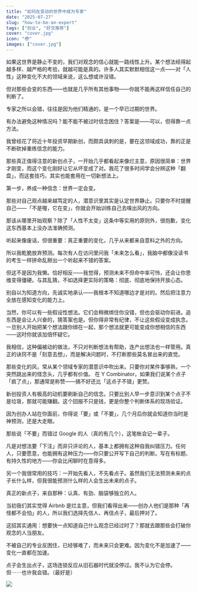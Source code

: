 ```yaml
---
title: "如何在变动的世界中成为专家"
date: "2025-07-27"
slug: "how-to-be-an-expert"
tags: ["创业", "好文推荐"]
cover: "cover.jpg"
icon: "😎"
images: ["cover.jpg"]
---
```

如果这世界是静止不变的，我们对观念的信心就能一路线性上升。某个想法经得起越多样、越严格的考验，就越可能是真的。许多人其实默默相信这一点——对「人性」这种变化不大的领域来说，这么想或许没错。



但对那些会变的东西——也就是几乎所有其他事物——你就不能再这样信任自己的判断了。



专家之所以会错，往往是因为他们精通的，是一个早已过期的世界。



有办法避免这种情况吗？能不能不被过时信念困住？答案是——可以，但得靠一点方法。



我曾经花了将近十年投资早期新创，而颇具讽刺的是，要在这领域成功，靠的正是不断砍掉重练信念的能力。



那些真正值得注意的新创点子，一开始几乎都看起来像烂主意，原因很简单：世界才刚变，而这个变化刚好让它从坏变成了对。我花了很多时间学会分辨这种「翻盘」，而这套技巧，其实也能套用在一切新想法上。



第一步，养成一种信念：世界一定会变。



那些对自己观点越来越笃定的人，潜意识里其实是认定世界静止。只要你不时提醒自己——「不是喔，它在变」，你就会开始训练自己去嗅出风的方向。



那该从哪里开始观察？除了「人性不太变」这条中等实用的原则外，很抱歉，变化这东西基本上没办法准确预测。



听起来像废话，但很重要：真正重要的变化，几乎从来都来自意料之外的方向。



所以我乾脆放弃预测。每次有人在访问里问我「未来怎么看」，我脑中都像没读书的考生一样拼命乱掰出一个听起来不错的答案。



但这不是因为我懒。恰好相反——我觉得，预测未来不但命中率可怜，还会让你思维变得僵硬。与其乱猜，不如选择更实际的策略：彻底、彻底地保持开放心态。



别自以为知道方向，先诚实地承认——我根本不知道哪边才是对的。然后把注意力全放在感知变化的能力上。



当然，你可以有一些假设性想法。它们会稍微绑住你没错，但也会驱动你前进。追东西是会让人兴奋的，猜答案也是。但你得非常有纪律，不让这些假设变成执念。
一旦别人开始把某个想法跟你绑在一起，那个想法就更可能变成你想相信的东西——这时你就该加倍怀疑它。



我相信，这种偏被动的做法，不只对判断想法有帮助，连产出想法也一样管用。真正的诀窍不是「刻意去想」，而是解决问题时，不打断那些莫名冒出来的直觉。



那些变化的风，常从某个领域专家的潜意识中吹出来。只要你对某件事够熟，一个突然跳出来的怪念头，几乎都有价值。
在 Y Combinator，如果我们说某个点子「疯了点」，那通常是称赞——搞不好还比「这点子不错」更赞。



新创投资人有极高的动机要刷新自己的信念。只要比别人早一步意识到某个点子不是垃圾，那就可能赚翻。这个回报不只是钱，更是你整个判断体系的现场验证。



因为创办人站在你面前，你得说「要」或「不要」，几个月后你就会知道你当时是神预测，还是大走眼。



那些说「不要」而错过 Google 的人（真的有几个），这笔帐会记一辈子。



凡是对想法要「下注」而非只评论的人，基本上都拥有这种自我纠错压力。任何人，只要愿意，也能拥有这种压力——你只要公开写下自己的判断。写在有标题、有持久性的地方——你会比闲聊时在意得多。



另一个我很常用的技巧：一开始先看人，不先看点子。虽然我们无法预测未来的点子长什么样，但我很能预测什么样的人会生出未来的点子。



真正的新点子，来自那种：认真、有劲、脑袋够独立的人。



当初我们其实觉得 Airbnb 是烂主意，但我们看得出来——创办人他们是那种「再怪都不会怕」的人，所以我们选择先信人、再信点子，最后押对了。



这招其实通用：想要快一点知道自己什么观念已经过时了？那就去跟那些会打破你观念的人当朋友。



不被自己的专业反困住，已经够难了，而未来只会更难。因为变化不是加速了——变化一直都在加速。



点子会生出点子，这场连锁反应从旧石器时代就没停过。我不认为它会停。
但⋯⋯也许我会错。（最好是）




![](https://prod-files-secure.s3.us-west-2.amazonaws.com/112d0858-5090-4d34-a606-b75eb8d65fd2/46476355-9cf3-4e99-9b7a-3531bc426380/1000202064.png?X-Amz-Algorithm=AWS4-HMAC-SHA256&X-Amz-Content-Sha256=UNSIGNED-PAYLOAD&X-Amz-Credential=ASIAZI2LB4667LHUN6KS%2F20250811%2Fus-west-2%2Fs3%2Faws4_request&X-Amz-Date=20250811T072849Z&X-Amz-Expires=3600&X-Amz-Security-Token=IQoJb3JpZ2luX2VjEK7%2F%2F%2F%2F%2F%2F%2F%2F%2F%2FwEaCXVzLXdlc3QtMiJGMEQCIB9yf%2FMi6pJ971av4uS6%2BLP9tNpVMCDQCf8NE%2FyTyVMxAiACgTDKVF3Kas%2Fkq8wgAXCZGR364e1QyMoPso5vIdvexCqIBAjn%2F%2F%2F%2F%2F%2F%2F%2F%2F%2F8BEAAaDDYzNzQyMzE4MzgwNSIMgDd%2Fy681Lhs4gMYAKtwDPpA%2BY8vXxbmYgtNtqKpSm6JG9Bz9QL8xvKpQs9zjfs9lxvHDpxexOaGXAqNkd8pm%2BWHHG6G8I0zfWmeOKgKMTH9SfBOKzPfm6cKPaOVVFGXgJXDfKqt7Yvw0fmr5HTiu%2FUcEWI8Zxmp02mUYHCZPwe6GpU4lilCOq7XWm2JiuLzYeHLZU5AVz%2Bii64fSw7z59ycl3K2S72fSagfUVOw3oaObX9SnyYxlHB1%2BptSLNp2hBdn8B%2FQUrJ%2B9YKW4PaJgcLdC1jMqPstiP9nGQmrCF4Il0wo1zbrSFaCM8os7jr7xzVC78neZ7dNTiL7bVg3hAa4yczdAuKe1UiD%2B0sDY4xDIvevEARmdzIrqGr3dSXtbkKsF%2FwfjnsRjc8ICYLyuR1w9a44fosNR2BEh4OuE%2FPEVHjp%2BfuEK%2FOnR0GzsbYtzI%2BKFfPRgnxVHR9lGgE2YknPf8rXZ90Faiziao9HSUHDuHa42%2FN%2B%2Birgzm6jpaY5qqf%2B%2FSMXqzkUCnw07Yqj0tHC1WWI1VZjYoOU65R0tfj2XbLHiaVikkFQQxQva7aBFHkj5nk%2FZHks7pJeuE90Pvf7CSB3ryZqpx8kYeHhGYuFoWPThNp3I8gZTDE9U9mkvMhBj1HWcEY9Jfngwk5LmxAY6pgGmuRaVpwtrZ1ORYNSXxi6Cfr63ET3og9PUX7etY7kmDwuekw2UcW3CWRNTPByIGc10JvOPpwOX572wHW%2Fy0EFtUo6kuo%2BloPaKx4Jv6IsFxGbzOPx99uh0dT2ZLRV%2Bu9nIq03w%2FFekztAWhdnPK2LwScyNThFTBDnW%2F07rw%2Bp4fEMlS2vXIjR4cvaQdDMvCHQVlFnzvXYoA4uefYS0ksSROzZyK82f&X-Amz-Signature=88d7d4f4935aab594f424f4f7613ee3f05391b9d9490e760613753e1ff7e10d9&X-Amz-SignedHeaders=host&x-amz-checksum-mode=ENABLED&x-id=GetObject)


